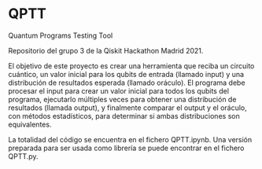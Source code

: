 # QPTT
Quantum Programs Testing Tool

Repositorio del grupo 3 de la Qiskit Hackathon Madrid 2021.

El objetivo de este proyecto es crear una herramienta que reciba un circuito cuántico, un valor inicial para los qubits de entrada (llamado input) y una distribución de resultados esperada (llamado oráculo). El programa debe procesar el input para crear un valor inicial para todos los qubits del programa, ejecutarlo múltiples veces para obtener una distribución de resultados (llamada output), y finalmente comparar el output y el oráculo, con métodos estadísticos, para determinar si ambas distribuciones son equivalentes.

La totalidad del código se encuentra en el fichero QPTT.ipynb. Una versión preparada para ser usada como librería se puede encontrar en el fichero QPTT.py.

